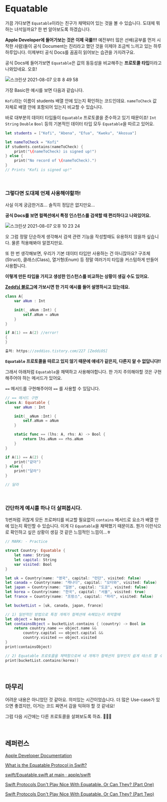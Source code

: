 # Equatable

가끔 가다보면 `Equatable`이라는 친구가 채택되어 있는 것을 볼 수 있습니다. 도대체 뭐하는 녀석일까요?
한 번 알아보도록 하겠습니다.

**Apple Developer에 들어가보는 것은 이제 국룰!!!**
예전부터 많은 선배(공부를 먼저 시작한 사람)들이 공식 Document는 진리라고 했던 것을 이제야 조금씩 느끼고 있는 하루하루입니다. 이제부터 공식 Docs를 꼼꼼히 읽어보는 습관을 가지려구요.

공식 Docs에 들어가보면 `Equatable`은 값의 동등성을 비교해주는 **프로토콜** **타입**이라고 나와있네요. 오호!

![스크린샷 2021-08-07 오후 8 49 58](https://user-images.githubusercontent.com/61109660/128602274-15b53c55-b2f4-4e5d-81c4-fa340d31fb60.png)

가장 Basic한 예시를 보면 다음과 같습니다.

`Kofi`라는 이름이 students 배열 안에 있는지 확인하는 코드인데요.
`nameToCheck` 값 자체로 배열 안에 포함되어 있는지 비교할 수 있습니다.

바로 대부분의 데이터 타입들이 `Equatable` 프로토콜을 준수하고 있기 때문이죠!
`Int` `String` `Double` `Bool` 등의 기본적인 데이터 타입 모두 `Equatable`을 따르고 있어요.

```swift
let students = ["Kofi", "Abena", "Efua", "Kweku", "Akosua"]

let nameToCheck = "Kofi"
if students.contains(nameToCheck) {
    print("\(nameToCheck) is signed up!")
} else {
    print("No record of \(nameToCheck).")
}
// Prints "Kofi is signed up!"
```

<br />

### 그렇다면 도대체 언제 사용해야할까!

사실 이게 궁금한거죠... 솔직히 정답은 없지만요...

**공식 Docs를 보면 컬렉션에서 특정 인스턴스를 검색할 때 편리하다고 나와있어요.**

![스크린샷 2021-08-07 오후 10 23 24](https://user-images.githubusercontent.com/61109660/128602275-cee6939c-891f-4b47-8c51-9dd919a0b23a.png)

오 그럼 정말 단순하게 생각해서 검색 관련 기능을 작성할때도 유용하지 않을까 싶습니다. 
물론 적용해봐야 알겠지만요.

또 한 번 생각해보면, 우리가 기본 데이터 타입만 사용하는 건 아니잖아요?
구조체(Struct), 클래스(Class), 열거형(Enum) 등 정말 여러가지 타입을 커스텀하게 만들어 사용합니다.

**이렇게 만든 타입을 가지고 생성한 인스턴스를 비교하는 상황이 생길 수도 있어요.**

**[Zedd님 블로그](https://zeddios.tistory.com/227)에 가보시면 한 가지 예시를 들어 설명하시고 있는데요.**

```swift
class A{
    var aNum : Int

    init(_ aNum :Int) {
        self.aNum = aNum
    }
}

if A(1) == A(2) //error!
{
}

출처: https://zeddios.tistory.com/227 [ZeddiOS]
```

**`Equatable` 프로토콜을 따르고 있지 않기 때문에 얘네가 같은지, 다른지 알 수 없답니다!!**

그래서 아래처럼 `Equatable`을 채택하고 사용해야합니다. 
한 가지 주의해야할 것은 구현해주어야 하는 메서드가 있어요.

`==` 메서드를 구현해주어야 `==` 를 사용할 수 있답니다.

```swift
// == 메서드 구현
class A: Equatable {    
    var aNum : Int

    init(_ aNum :Int) {
        self.aNum = aNum
    }

    static func == (lhs: A, rhs: A) -> Bool {
        return lhs.aNum == rhs.aNum
    }
}

if A(1) == A(2) {
    print("같아")
} else {
    print("달라")
}

// 달라
```

<br />

### 간단하게 예시를 하나 더 살펴봅시다.

1)번처럼 귀찮게 모든 프로퍼티를 비교할 필요없이 `contains` 메서드로 요소가 배열 안에 있는지 확인할 수 있습니다. 이게 다 `Equatable`을 채택했기 때문이죠. 뭔가 이런식으로 확인하고 싶은 상황이 생길 것 같은 느낌적인 느낌이...ㅎ

```swift
// MARK: - Practice

struct Country: Equatable {
    let name: String
    let capital: String
    var visited: Bool
}

let uk = Country(name: "영국", capital: "런던", visited: false)
let canada = Country(name: "캐나다", capital: "오타와", visited: false)
let japan = Country(name: "일본", capital: "도쿄", visited: false)
let korea = Country(name: "한국", capital: "서울", visited: true)
let france = Country(name: "프랑스", capital: "파리", visited: false)

let bucketList = [uk, canada, japan, france]

// 1) 일반적인 방법으로 특정 개체가 컬렉션에 속해있는지 파악할때
let object = korea
let containsObject = bucketList.contains { (country) -> Bool in
    return country.name == object.name &&
        country.capital == object.capital &&
        country.visited == object.visited
}
print(containsObject)

// 2) Equatable 프로토콜을 채택함으로써 내 개체가 컬렉션의 일부인지 쉽게 테스트 할 수 있다.
print(bucketList.contains(korea))
```

<br />

## 마무리

어려운 내용은 아니었던 것 같아요. 의미있는 시간이었습니다.
더 많은 Use-case가 있으면 좋겠지만, 이거는 코드 짜면서 감을 익혀야 할 것 같네요!

그럼 다음 시간에는 다른 프로토콜을 살펴보도록 하죠. 🙋🏻‍♂️

<br />

## 레퍼런스

[Apple Developer Documentation](https://developer.apple.com/documentation/swift/equatable)

[What is the Equatable Protocol in Swift?](https://medium.com/cleansoftware/what-is-the-equatable-protocol-in-swift-3cced3f28219)

[swift/Equatable.swift at main · apple/swift](https://github.com/apple/swift/blob/main/stdlib/public/core/Equatable.swift)

[Swift Protocols Don't Play Nice With Equatable. Or Can They? (Part One)](https://khawerkhaliq.com/blog/swift-protocols-equatable-part-one/)

[Swift Protocols Don't Play Nice With Equatable. Or Can They? (Part Two)](https://khawerkhaliq.com/blog/swift-protocols-equatable-part-two/)
